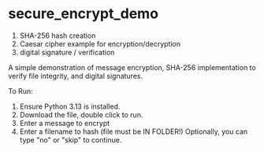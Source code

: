 # secure_encrypt_demo

1. SHA-256 hash creation
2. Caesar cipher example for encryption/decryption
3. digital signature / verification

A simple demonstration of message encryption, SHA-256 implementation to verify file integrity, and digital signatures.

To Run:

1. Ensure Python 3.13 is installed.
2. Download the file, double click to run.
3. Enter a message to encrypt
4. Enter a filename to hash (file must be IN FOLDER!) Optionally, you can type "no" or "skip" to continue.
